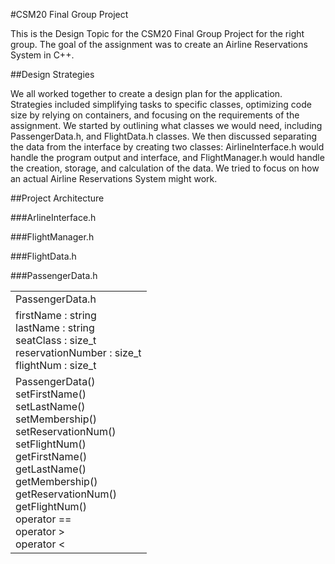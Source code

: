 #CSM20 Final Group Project

This is the Design Topic for the CSM20 Final Group Project for the right group. The goal of the assignment was to create an Airline Reservations System in C++. 

##Design Strategies

We all worked together to create a design plan for the application. Strategies included simplifying tasks to specific classes, optimizing code size by relying on containers, and focusing on the requirements of the assignment. We started by outlining what classes we would need, including PassengerData.h, and FlightData.h classes. We then discussed separating the data from the interface by creating two classes: AirlineInterface.h would handle the program output and interface, and FlightManager.h would handle the creation, storage, and calculation of the data. We tried to focus on how an actual Airline Reservations System might work. 

##Project Architecture

###ArlineInterface.h

###FlightManager.h

###FlightData.h

###PassengerData.h

<table>
	<tr>
		<td>PassengerData.h</td>
	<tr>
		<td>firstName : string<br>
lastName : string<br>
seatClass : size_t<br>
reservationNumber : size_t<br>
flightNum : size_t</td>
	</tr>
	<tr>
		<td>PassengerData()<br>
setFirstName()<br>
setLastName()<br>
setMembership()<br>
setReservationNum()<br>
setFlightNum()<br>
getFirstName()<br>
getLastName()<br>
getMembership()<br>
getReservationNum()<br>
getFlightNum()<br>
operator ==<br>
operator ><br>
operator <</td>
	</tr>
</table>
